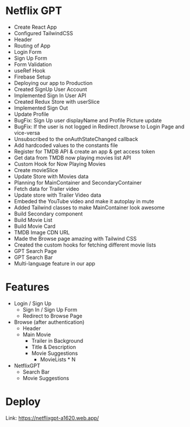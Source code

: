 # Netflix GPT

- Create React App
- Configured TailwindCSS
- Header
- Routing of App
- Login Form
- Sign Up Form
- Form Validation
- useRef Hook
- Firebase Setup
- Deploying our app to Production
- Created SignUp User Account
- Implemented Sign In User API
- Created Redux Store with userSlice
- Implemented Sign Out
- Update Profile
- BugFix: Sign Up user displayName and Profile Picture update
- BugFix: If the user is not logged in Redirect /browse to Login Page and vice-versa
- Unsubscribed to the onAuthStateChanged callback
- Add hardcoded values to the constants file
- Register for TMDB API & create an app & get access token
- Get data from TMDB now playing movies list API
- Custom Hook for Now Playing Movies
- Create movieSlice
- Update Store with Movies data
- Planning for MainContainer and SecondaryContainer
- Fetch data for Trailer video
- Update store with Trailer Video data
- Embeded the YouTube video and make it autoplay in mute
- Added Tailwind classes to make MainContainer look awesome
- Build Secondary component
- Build Movie List
- Build Movie Card
- TMDB Image CDN URL
- Made the Browse page amazing with Tailwind CSS
- Created the custom hooks for fetching different movie lists
- GPT Search Page
- GPT Search Bar
- Multi-language feature in our app

# Features

- Login / Sign Up
  - Sign In / Sign Up Form
  - Redirect to Browse Page
- Browse (after authentication)
  - Header
  - Main Movie
    - Trailer in Background
    - Title & Description
    - Movie Suggestions
      - MovieLists \* N
- NetflixGPT
  - Search Bar
  - Movie Suggestions

# Deploy

Link: https://netflixgpt-a1620.web.app/
